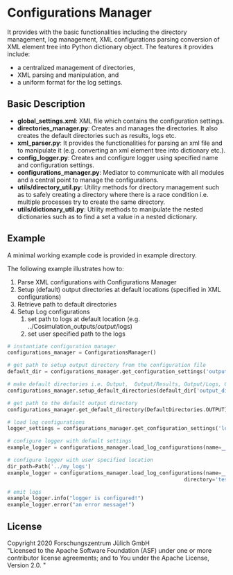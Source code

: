 # Configurations Manager

It provides with the basic functionalities including the directory management, log management, XML configurations parsing conversion of XML element tree into Python dictionary object. The features it provides include:

* a centralized management of directories,
* XML parsing and manipulation, and
* a uniform format for the log settings.

## Basic Description

* **global_settings.xml**: XML file which contains the configuration settings.
* **directories_manager.py**: Creates and manages the directories. It also creates the default directories such as results, logs etc.  
* **xml_parser.py**: It provides the functionalities for parsing an xml file and to manipulate it (e.g. converting an xml element tree into dictionary etc.). 
* **config_logger.py**: Creates and configure logger using specified name and configuration settings.
* **configurations_manager.py**: Mediator to communicate with all modules and a central point to manage the configurations.
* **utils/directory_util.py**: Utility methods for directory management such as to safely creating a directory where there is a race condition i.e. multiple processes try to create the same directory.
* **utils/dictionary_util.py**: Utility methods to manipulate the nested dictionaries such as to find a set a value in a nested dictionary.

## Example

A minimal working example code is provided in example directory.

The following example illustrates how to:

1. Parse XML configurations with Configurations Manager
1. Setup (default) output directories at default locations (specified in XML configurations)
1. Retrieve path to default directories
1. Setup Log configurations 
   1. set path to logs at default location (e.g. ../Cosimulation_outputs/<username>_output_<timestamp>/logs)
   1. set user specified path to the logs
   
```python
# instantiate configuration manager
configurations_manager = ConfigurationsManager()

# get path to setup output directory from the configuration file
default_dir = configurations_manager.get_configuration_settings('output_directory', 'global_settings.xml')

# make default directories i.e. Output,  Output/Results, Output/Logs, Output/Figures using user id, timestamp to make it unique
configurations_manager.setup_default_directories(default_dir['output_directory'])

# get path to the default output directory
configurations_manager.get_default_directory(DefaultDirectories.OUTPUT)

# load log configurations
logger_settings = configurations_manager.get_configuration_settings('log_configurations', 'global_settings.xml')

# configure logger with default settings
example_logger = configurations_manager.load_log_configurations(name=__name__, log_configurations=logger_settings)

# configure logger with user specified location
dir_path=Path('../my_logs')
example_logger = configurations_manager.load_log_configurations(name=__name__, log_configurations=logger_settings,
                                                         directory='tests', directory_path=dir_path)

# emit logs
example_logger.info("logger is configured!")
example_logger.error("an error message!")
```

## License

Copyright 2020 Forschungszentrum Jülich GmbH  
"Licensed to the Apache Software Foundation (ASF) under one or more contributor
license agreements; and to You under the Apache License, Version 2.0. "